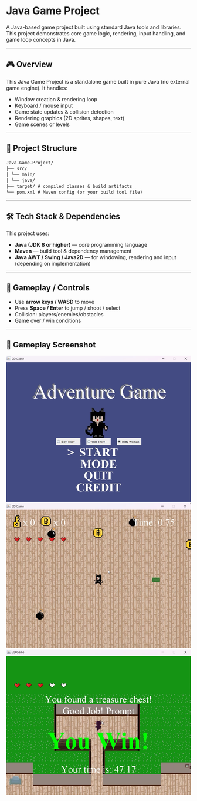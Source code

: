# Java Game Project

A Java-based game project built using standard Java tools and libraries.  
This project demonstrates core game logic, rendering, input handling, and game loop concepts in Java.

---

## 🎮 Overview

This Java Game Project is a standalone game built in pure Java (no external game engine). It handles:

- Window creation & rendering loop  
- Keyboard / mouse input  
- Game state updates & collision detection  
- Rendering graphics (2D sprites, shapes, text)  
- Game scenes or levels  

---

## 📁 Project Structure
```
Java-Game-Project/
├── src/
│ └── main/
│ └── java/
├── target/ # compiled classes & build artifacts
└── pom.xml # Maven config (or your build tool file)
```

---

## 🛠️ Tech Stack & Dependencies

This project uses:

- **Java (JDK 8 or higher)** — core programming language  
- **Maven** — build tool & dependency management  
- **Java AWT / Swing / Java2D** — for windowing, rendering and input (depending on implementation)

---

## 🎯 Gameplay / Controls

- Use **arrow keys / WASD** to move  
- Press **Space / Enter** to jump / shoot / select  
- Collision: players/enemies/obstacles  
- Game over / win conditions

---

## 🧭 Gameplay Screenshot

![Main Menu](images/mainmenu_page.png)
![In game](images/ingame_page.png)
![Win](images/winning_page.png)

